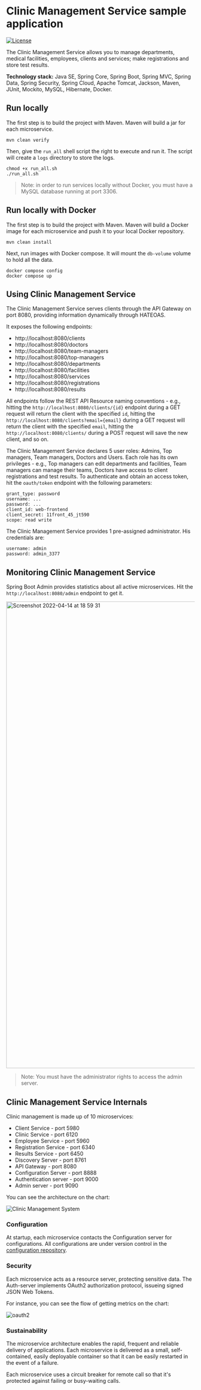 # Clinic Management Service sample application 

[![License](https://img.shields.io/badge/License-Apache%202.0-blue.svg)](https://opensource.org/licenses/Apache-2.0)

The Clinic Management Service allows you to manage departments, medical facilities, employees, clients and services; make registrations and store test results.

**Technology stack:** Java SE, Spring Core, Spring Boot, Spring MVC, Spring Data, Spring Security, Spring Cloud, Apache Tomcat, Jackson, Maven, JUnit, Mockito, MySQL, Hibernate, Docker.

## Run locally

The first step is to build the project with Maven. Maven will build a jar for each microservice.
```
mvn clean verify 
```

Then, give the `run_all` shell script the right to execute and run it.
The script will create a `logs` directory to store the logs.

```
chmod +x run_all.sh 
./run_all.sh 
```

> Note: in order to run services locally without Docker, you must have a MySQL database running at port 3306.

## Run locally with Docker

The first step is to build the project with Maven. Maven will build a Docker image for each microservice and push it to your local Docker repository.

```
mvn clean install 
```

Next, run images with Docker compose. It will mount the `db-volume` volume to hold all the data.

```
docker compose config
docker compose up  
```

## Using Clinic Management Service

The Clinic Management Service serves clients through the API Gateway on port 8080, providing information dynamically through HATEOAS.

It exposes the following endpoints:
 * http://localhost:8080/clients
 * http://localhost:8080/doctors
 * http://localhost:8080/team-managers
 * http://localhost:8080/top-managers
 * http://localhost:8080/departments
 * http://localhost:8080/facilities
 * http://localhost:8080/services
 * http://localhost:8080/registrations
 * http://localhost:8080/results

All endpoints follow the REST API Resource naming conventions - e.g., hitting the `http://localhost:8080/clients/{id}` endpoint during a GET request will return the client with the specified `id`, hitting the `http://localhost:8080/clients?email={email}` during a GET request will return the client with the specified `email`, hitting the `http://localhost:8080/clients/` during a POST request will save the new client, and so on.

The Clinic Management Service declares 5 user roles: Admins, Top managers, Team managers, Doctors and Users. Each role has its own privileges - e.g., Top managers can edit departments and facilities, Team managers can manage their teams, Doctors have access to client registrations and test results. To authenticate and obtain an access token, hit the `oauth/token` endpoint with the following parameters:

```
grant_type: password
username: ...
password: ...
client_id: web-frontend
client_secret: 11front_45_jt590
scope: read write
```

The Clinic Management Service provides 1 pre-assigned administrator. His credentials are:

```
username: admin
password: admin_3377
```

## Monitoring Clinic Management Service
Spring Boot Admin provides statistics about all active microservices. Hit the `http://localhost:8080/admin`
endpoint to get it.

<img width="1243" alt="Screenshot 2022-04-14 at 18 59 31" src="https://user-images.githubusercontent.com/83589564/163431304-3807423c-60ba-42b0-8ebb-d8be16856f52.png">

> Note: You must have the administrator rights to access the admin server.

## Clinic Management Service Internals

Clinic management is made up of 10 microservices: <br>
* Client Service - port 5980
* Clinic Service - port 6120
* Employee Service - port 5960
* Registration Service - port 6340
* Results Service - port 6450
* Discovery Server - port 8761
* API Gateway - port 8080
* Configuration Server - port 8888
* Authentication server - port 9000
* Admin server - port 9090

You can see the architecture on the chart:

![Clinic Management System](https://user-images.githubusercontent.com/83589564/164301584-5b60fa7f-ef1e-4e1c-8097-1d282f6125c0.png)

### Configuration
At startup, each microservice contacts the Configuration server for configurations. All configurations are under version control in the [configuration repository](https://github.com/atolpeko/clinic-config).

### Security
Each microservice acts as a resource server, protecting sensitive data. 
The Auth-server implements OAuth2 authorization protocol, issueing signed JSON Web Tokens.

For instance, you can see the flow of getting metrics on the chart:

![oauth2](https://user-images.githubusercontent.com/83589564/163437551-3defc807-864f-4029-af4b-f792229dccad.png)

### Sustainability
The microservice architecture enables the rapid, frequent and reliable delivery of applications. Each microservice is delivered as a small, self-contained, easily deployable container so that it can be easily restarted in the event of a failure.

Each microservice uses a circuit breaker for remote call so that it's protected against failing or busy-waiting calls.
